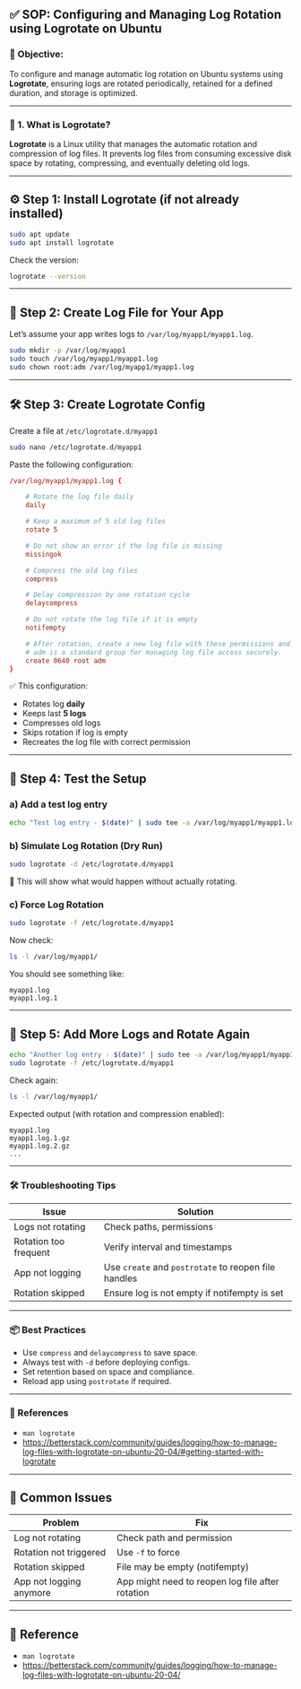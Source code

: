 
## ✅ SOP: Configuring and Managing Log Rotation using Logrotate on Ubuntu

### 📌 Objective:
To configure and manage automatic log rotation on Ubuntu systems using **Logrotate**, ensuring logs are rotated periodically, retained for a defined duration, and storage is optimized.

---

### 📁 1. What is Logrotate?
**Logrotate** is a Linux utility that manages the automatic rotation and compression of log files. It prevents log files from consuming excessive disk space by rotating, compressing, and eventually deleting old logs.

---

## ⚙️ Step 1: Install Logrotate (if not already installed)

```bash
sudo apt update
sudo apt install logrotate
```

Check the version:

```bash
logrotate --version
```

---

## 📁 Step 2: Create Log File for Your App

Let’s assume your app writes logs to `/var/log/myapp1/myapp1.log`.

```bash
sudo mkdir -p /var/log/myapp1
sudo touch /var/log/myapp1/myapp1.log
sudo chown root:adm /var/log/myapp1/myapp1.log
```

---

## 🛠️ Step 3: Create Logrotate Config

Create a file at `/etc/logrotate.d/myapp1`

```bash
sudo nano /etc/logrotate.d/myapp1
```

Paste the following configuration:

```conf
/var/log/myapp1/myapp1.log {

    # Rotate the log file daily
    daily

    # Keep a maximum of 5 old log files
    rotate 5

    # Do not show an error if the log file is missing
    missingok

    # Compress the old log files
    compress

    # Delay compression by one rotation cycle
    delaycompress

    # Do not rotate the log file if it is empty
    notifempty

    # After rotation, create a new log file with these permissions and ownership
    # adm is a standard group for managing log file access securely.
    create 0640 root adm
}
```

✅ This configuration:
- Rotates log **daily**
- Keeps last **5 logs**
- Compresses old logs
- Skips rotation if log is empty
- Recreates the log file with correct permission

---

## 🧪 Step 4: Test the Setup

### a) Add a test log entry

```bash
echo "Test log entry - $(date)" | sudo tee -a /var/log/myapp1/myapp1.log
```

### b) Simulate Log Rotation (Dry Run)

```bash
sudo logrotate -d /etc/logrotate.d/myapp1
```

🧪 This will show what would happen without actually rotating.

### c) Force Log Rotation

```bash
sudo logrotate -f /etc/logrotate.d/myapp1
```

Now check:

```bash
ls -l /var/log/myapp1/
```

You should see something like:

```
myapp1.log
myapp1.log.1
```

---

## 🔁 Step 5: Add More Logs and Rotate Again

```bash
echo "Another log entry - $(date)" | sudo tee -a /var/log/myapp1/myapp1.log
sudo logrotate -f /etc/logrotate.d/myapp1
```

Check again:

```bash
ls -l /var/log/myapp1/
```

Expected output (with rotation and compression enabled):

```
myapp1.log
myapp1.log.1.gz
myapp1.log.2.gz
...
```

---
### 🛠️ Troubleshooting Tips

| Issue | Solution |
|-------|----------|
| Logs not rotating | Check paths, permissions |
| Rotation too frequent | Verify interval and timestamps |
| App not logging | Use `create` and `postrotate` to reopen file handles |
| Rotation skipped	| Ensure log is not empty if notifempty is set |

---

### 📦 Best Practices

- Use `compress` and `delaycompress` to save space.
- Always test with `-d` before deploying configs.
- Set retention based on space and compliance.
- Reload app using `postrotate` if required.

---

### 📘 References

- `man logrotate`
- https://betterstack.com/community/guides/logging/how-to-manage-log-files-with-logrotate-on-ubuntu-20-04/#getting-started-with-logrotate

---
## 🛑 Common Issues

| Problem | Fix |
|--------|------|
| Log not rotating | Check path and permission |
| Rotation not triggered | Use `-f` to force |
| Rotation skipped | File may be empty (notifempty) |
| App not logging anymore | App might need to reopen log file after rotation |

---

## 📘 Reference

- `man logrotate`
- https://betterstack.com/community/guides/logging/how-to-manage-log-files-with-logrotate-on-ubuntu-20-04/
